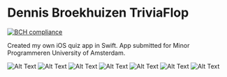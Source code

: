 # Dennis Broekhuizen TriviaFlop

[![BCH compliance](https://bettercodehub.com/edge/badge/DennisBroekhuizen/DennisBroekhuizen-TriviaFlop?branch=master)](https://bettercodehub.com/)

Created my own iOS quiz app in Swift. App submitted for Minor Programmeren University of Amsterdam.

![Alt Text](https://raw.githubusercontent.com/DennisBroekhuizen/DennisBroekhuizen-TriviaFlop/master/Images/1-Home.png)
![Alt Text](https://raw.githubusercontent.com/DennisBroekhuizen/DennisBroekhuizen-TriviaFlop/master/Images/2-Register.png)
![Alt Text](https://raw.githubusercontent.com/DennisBroekhuizen/DennisBroekhuizen-TriviaFlop/master/Images/3-Intro.png)
![Alt Text](https://raw.githubusercontent.com/DennisBroekhuizen/DennisBroekhuizen-TriviaFlop/master/Images/4-Loading.png)
![Alt Text](https://raw.githubusercontent.com/DennisBroekhuizen/DennisBroekhuizen-TriviaFlop/master/Images/5-Questions.png)
![Alt Text](https://raw.githubusercontent.com/DennisBroekhuizen/DennisBroekhuizen-TriviaFlop/master/Images/6-Result.png)
![Alt Text](https://raw.githubusercontent.com/DennisBroekhuizen/DennisBroekhuizen-TriviaFlop/master/Images/7-Leaderboard.png)
